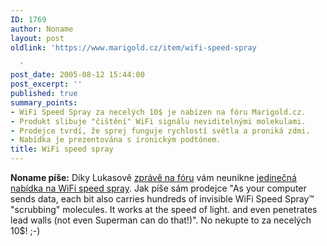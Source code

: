 ```yaml
---
ID: 1769
author: Noname
layout: post
oldlink: 'https://www.marigold.cz/item/wifi-speed-spray

  '
post_date: 2005-08-12 15:44:00
post_excerpt: ''
published: true
summary_points:
- WiFi Speed Spray za necelých 10$ je nabízen na fóru Marigold.cz.
- Produkt slibuje "čištění" WiFi signálu neviditelnými molekulami.
- Prodejce tvrdí, že sprej funguje rychlostí světla a proniká zdmi.
- Nabídka je prezentována s ironickým podtónem.
title: WiFi speed spray
---
```


<p><strong>Noname píše:</strong> Díky Lukasově <a href="http://www.marigold.cz/forum/viewtopic.php?pid=1532#1532">zprávě na fóru</a> vám neunikne <a href="http://www.marigold.cz/forum/viewtopic.php?pid=1532#1532">jedinečná nabídka na WiFi speed spray</a>. Jak píše sám prodejce "As your computer sends data, each bit also carries hundreds of invisible WiFi Speed Spray™ "scrubbing" molecules. It works at the speed of light. and even penetrates lead walls (not even Superman can do that!)". No nekupte to za necelých 10$! ;-)</p>